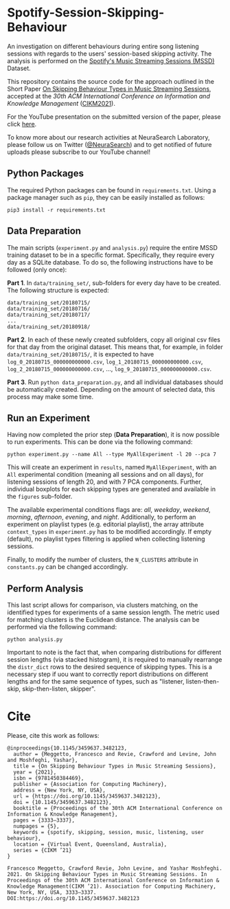 # Spotify-Session-Skipping-Behaviour
An investigation on different behaviours during entire song listening sessions with regards to the users' session-based skipping activity. The analysis is performed on the [Spotify's Music Streaming Sessions (MSSD)](https://www.aicrowd.com/challenges/spotify-sequential-skip-prediction-challenge) Dataset.

This repository contains the source code for the approach outlined in the Short Paper [On Skipping Behaviour Types in Music Streaming Sessions](https://dl.acm.org/doi/10.1145/3459637.3482123), accepted at the _30th ACM International Conference on Information and Knowledge Management_ ([CIKM2021](https://www.cikm2021.org/)).

For the YouTube presentation on the submitted version of the paper, please click [here](https://www.youtube.com/watch?v=fMTUCdkEzf8).

To know more about our research activities at NeuraSearch Laboratory, please follow us on Twitter ([@NeuraSearch](https://twitter.com/NeuraSearch)) and to get notified of future uploads please subscribe to our YouTube channel! 

## Python Packages
The required Python packages can be found in `requirements.txt`. Using a package manager such as `pip`, they can be easily installed as follows:

`pip3 install -r requirements.txt`

## Data Preparation
The main scripts (`experiment.py` and `analysis.py`) require the entire MSSD training dataset to be in a specific format. Specifically, they require every day as a SQLite database. To do so, the following instructions have to be followed (only once):

**Part 1**. In `data/training_set/`, sub-folders for every day have to be created. The following structure is expected:
```
data/training_set/20180715/
data/training_set/20180716/
data/training_set/20180717/
...
data/training_set/20180918/
```

**Part 2**. In each of these newly created subfolders, copy all original csv files for that day from the original dataset. This means that, for example, in folder `data/training_set/20180715/`, it is expected to have `log_0_20180715_000000000000.csv`, `log_1_20180715_000000000000.csv`, `log_2_20180715_000000000000.csv`, ..., `log_9_20180715_000000000000.csv`.

**Part 3**. Run `python data_preparation.py`, and all individual databases should be automatically created. Depending on the amount of selected data, this process may make some time.

## Run an Experiment
Having now completed the prior step (**Data Preparation**), it is now possible to run experiments. This can be done via the following command:

`python experiment.py --name All --type MyAllExperiment -l 20 --pca 7`

This will create an experiment in `results`, named `MyAllExperiment`, with an `All` experimental condition (meaning all sessions and on all days), for listening sessions of length 20, and with 7 PCA components. Further, individual boxplots for each skipping types are generated and available in the `figures` sub-folder.

The available experimental conditions flags are: _all_, _weekday_, _weekend_, _morning_, _afternoon_, _evening_, and _night_. Additionally, to perform an experiment on playlist types (e.g. editorial playlist), the array attribute `context_types` in `experiment.py` has to be modified accordingly. If empty (default), no playlist types filtering is applied when collecting listening sessions.

Finally, to modify the number of clusters, the `N_CLUSTERS` attribute in `constants.py` can be changed accordingly.

## Perform Analysis
This last script allows for comparison, via clusters matching, on the identified types for experiments of a same session length. The metric used for matching clusters is the Euclidean distance. The analysis can be performed via the following command:

`python analysis.py`

Important to note is the fact that, when comparing distributions for different session lengths (via stacked histogram), it is required to manually rearrange the `distr_dict` rows to the desired sequence of skipping types. This is a necessary step if uou want to correctly report distributions on different lengths and for the same sequence of types, such as "listener, listen-then-skip, skip-then-listen, skipper".

# Cite
Please, cite this work as follows:

```
@inproceedings{10.1145/3459637.3482123,
  author = {Meggetto, Francesco and Revie, Crawford and Levine, John and Moshfeghi, Yashar},
  title = {On Skipping Behaviour Types in Music Streaming Sessions},
  year = {2021},
  isbn = {9781450384469},
  publisher = {Association for Computing Machinery},
  address = {New York, NY, USA},
  url = {https://doi.org/10.1145/3459637.3482123},
  doi = {10.1145/3459637.3482123},
  booktitle = {Proceedings of the 30th ACM International Conference on Information & Knowledge Management},
  pages = {3333–3337},
  numpages = {5},
  keywords = {spotify, skipping, session, music, listening, user behaviour},
  location = {Virtual Event, Queensland, Australia},
  series = {CIKM ’21}
}
```

```
Francesco Meggetto, Crawford Revie, John Levine, and Yashar Moshfeghi. 2021. On Skipping Behaviour Types in Music Streaming Sessions. In Proceedings of the 30th ACM International Conference on Information & Knowledge Management(CIKM ’21). Association for Computing Machinery, New York, NY, USA, 3333–3337. DOI:https://doi.org/10.1145/3459637.3482123
```
